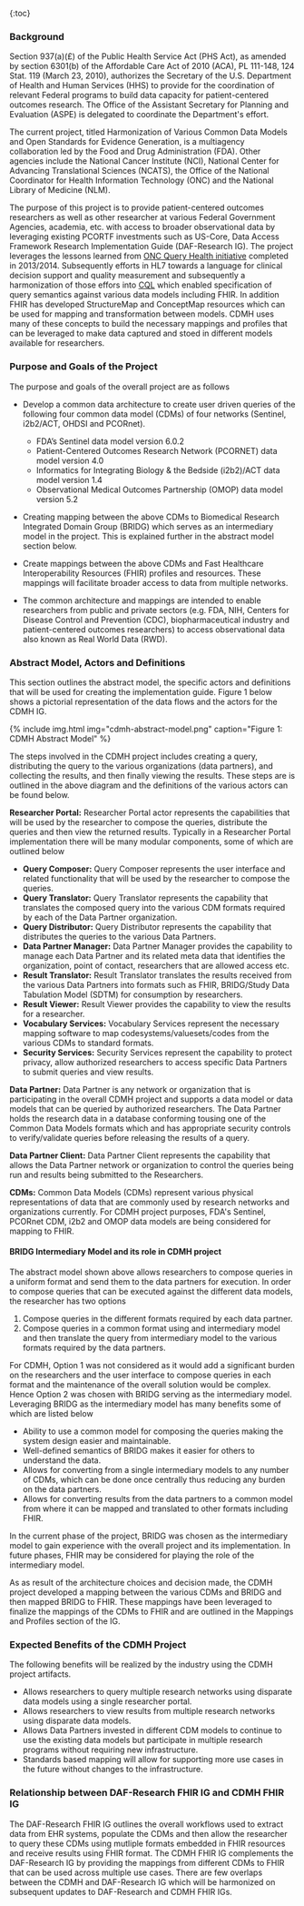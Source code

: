 <!-- TOC  the css styling for this is \pages\assets\css\project.css under 'markdown-toc'-->

{:toc}

<!-- end TOC -->



###  Background

Section 937(a)(£) of the Public Health Service Act (PHS Act), as amended by section 6301(b) of the Affordable Care Act of 2010 (ACA), PL 111-148, 124 Stat. 119 (March 23, 2010), authorizes the Secretary of the U.S. Department of Health and Human Services (HHS) to provide for the coordination of relevant Federal programs to build data capacity for patient-centered outcomes research. The Office of the Assistant Secretary for Planning and Evaluation (ASPE) is delegated to coordinate the Department's effort.

The current project, titled Harmonization of Various Common Data Models and Open Standards for Evidence Generation, is a multiagency collaboration led by the Food and Drug Administration (FDA). Other agencies include the National Cancer Institute (NCI), National Center for Advancing Translational Sciences (NCATS), the Office of the National Coordinator for Health Information Technology (ONC) and the National Library of Medicine (NLM).

The purpose of this project is to provide patient-centered outcomes researchers as well as other researcher at various Federal Government Agencies, academia, etc. with access to broader observational data by leveraging existing PCORTF investments such as US-Core, Data Access Framework Research Implementation Guide (DAF-Research IG). The project leverages the lessons learned from [ONC Query Health initiative](https://www.ncbi.nlm.nih.gov/pubmed/24699371) completed in 2013/2014. Subsequently efforts in HL7 towards a language for clinical decision support and quality measurement and subsequently a harmonization of those effors into [CQL](https://cql.hl7.org/) which enabled specification of query semantics against various data models including FHIR. In addition FHIR has developed StructureMap and ConceptMap resources which can be used for mapping and transformation between models. CDMH uses many of these concepts to build the necessary mappings and profiles that can be leveraged to make data captured and stoed in different models available for researchers.

###  Purpose and Goals of the Project 

The purpose and goals of the overall project are as follows

* Develop a common data architecture to create user driven queries of the following four common data model (CDMs) of four networks (Sentinel, i2b2/ACT, OHDSI and PCORnet).

	- FDA’s Sentinel data model version 6.0.2
	- Patient-Centered Outcomes Research Network (PCORNET) data model version 4.0
	- Informatics for Integrating Biology & the Bedside (i2b2)/ACT data model version 1.4
	- Observational Medical Outcomes Partnership (OMOP) data model version 5.2

* Creating mapping between the above CDMs to Biomedical Research Integrated Domain Group (BRIDG) which serves as an intermediary model in the project. This is explained further in the abstract model section below.
* Create mappings between the above CDMs and Fast Healthcare Interoperability Resources (FHIR) profiles and resources. These mappings will facilitate broader access to data from multiple networks.
* The common architecture and mappings are intended to enable researchers from public and private sectors (e.g. FDA, NIH, Centers for Disease Control and Prevention (CDC), biopharmaceutical industry and patient-centered outcomes researchers) to access observational data also known as Real World Data (RWD).

### Abstract Model, Actors and Definitions

This section outlines the abstract model, the specific actors and definitions that will be used for creating the implementation guide. Figure 1 below shows a pictorial representation of the data flows and the actors for the CDMH IG.

{% include img.html img="cdmh-abstract-model.png" caption="Figure 1: CDMH Abstract Model" %}

The steps involved in the CDMH project includes creating a query, distributing the query to the various organizations (data partners), and collecting the results, and then finally viewing the results. These steps are is outlined in the above diagram and the definitions of the various actors can be found below.

**Researcher Portal:** Researcher Portal actor represents the capabilities that will be used by the researcher to compose the queries, distribute the queries and then view the returned results. Typically in a Researcher Portal implementation there will be many modular components, some of which are outlined below

- **Query Composer:** Query Composer represents the user interface and related functionality that will be used by the researcher to compose the queries. 
- **Query Translator:** Query Translator represents the capability that translates the composed query into the various CDM formats required by each of the Data Partner organization.
- **Query Distributor:** Query Distributor represents the capability that distributes the queries to the various Data Partners.
- **Data Partner Manager:** Data Partner Manager provides the capability to manage each Data Partner and its related meta data that identifies the organization, point of contact, researchers that are allowed access etc.
- **Result Translator:** Result Translator translates the results received from the various Data Partners into formats such as FHIR, BRIDG/Study Data Tabulation Model (SDTM) for consumption by researchers.
- **Result Viewer:** Result Viewer provides the capability to view the results for a researcher. 
- **Vocabulary Services:** Vocabulary Services represent the necessary mapping software to map codesystems/valuesets/codes from the various CDMs to standard formats.
- **Security Services:** Security Services represent the capability to protect privacy, allow authorized researchers to access specific Data Partners to submit queries and view results. 
	
**Data Partner:** Data Partner is any network or organization that is participating in the overall CDMH project and supports a data model or data models that can be queried by authorized researchers. The Data Partner holds the research data in a database conforming tousing one of the Common Data Models formats which and has appropriate security controls to verify/validate queries before releasing the results of a query.

**Data Partner Client:** Data Partner Client represents the capability that allows the Data Partner network or organization to control the queries being run and results being submitted to the Researchers. 

**CDMs:** Common Data Models (CDMs) represent various physical representations of data that are commonly used by research networks and organizations currently. For CDMH project purposes, FDA's Sentinel, PCORnet CDM, i2b2 and OMOP data models are being considered for mapping to FHIR.  

####  BRIDG Intermediary Model and its role in CDMH project

The abstract model shown above allows researchers to compose queries in a uniform format and send them to the data partners for execution. In order to compose queries that can be executed against the different data models, the researcher has two options 
1. Compose queries in the different formats required by each data partner.
2. Compose queries in a common format using and intermediary model and then translate the query from intermediary model to the various formats required by the data partners. 

For CDMH, Option 1 was not considered as it would add a significant burden on the researchers and the user interface to compose queries in each format and the maintenance of the overall solution would be complex. Hence Option 2 was chosen with BRIDG serving as the intermediary model. 
Leveraging BRIDG as the intermediary model has many benefits some of which are listed below
* Ability to use a common model for composing the queries making the system design easier and maintainable.
* Well-defined semantics of BRIDG makes it easier for others to understand the data.
* Allows for converting from a single intermediary models to any number of CDMs, which can be done once centrally thus reducing any burden on the data partners. 
* Allows for converting results from the data partners to a common model from where it can be mapped and translated to other formats including FHIR.

In the current phase of the project, BRIDG was chosen as the intermediary model to gain experience with the overall project and its implementation. In future phases, FHIR may be considered for playing the role of the intermediary model.

As as result of the architecture choices and decision made, the CDMH project developed a mapping between the various CDMs and BRIDG and then mapped BRIDG to FHIR. These mappings have been leveraged to finalize the mappings of the CDMs to FHIR and are outlined in the Mappings and Profiles section of the IG.


###  Expected Benefits of the CDMH Project

The following benefits will be realized by the industry using the CDMH project artifacts.

* Allows researchers to query multiple research networks using disparate data models using a single researcher portal.
* Allows researchers to view results from multiple research networks using disparate data models. 
* Allows Data Partners invested in different CDM models to continue to use the existing data models but participate in multiple research programs without requiring new infrastructure.
* Standards based mapping will allow for supporting more use cases in the future without changes to the infrastructure. 

###  Relationship between DAF-Research FHIR IG and CDMH FHIR IG

The DAF-Research FHIR IG outlines the overall workflows used to extract data from EHR systems, populate the CDMs and then allow the researcher to query these CDMs using mutliple formats embedded in FHIR resources and receive results using FHIR format. The CDMH FHIR IG complements the DAF-Research IG by providing the mappings from different CDMs to FHIR that can be used across multiple use cases. There are few overlaps between the CDMH and DAF-Research IG which will be harmonized on subsequent updates to DAF-Research and CDMH FHIR IGs. 


